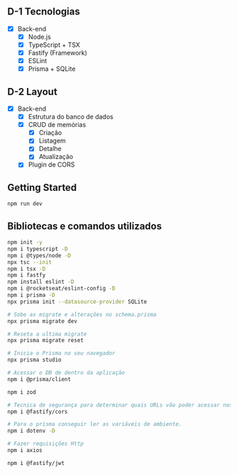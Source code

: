 ## D-1 Tecnologias
- [x] Back-end
	- [x] Node.js
	- [x] TypeScript + TSX
	- [x] Fastify (Framework)
	- [x] ESLint
	- [x] Prisma + SQLite

## D-2 Layout
- [x] Back-end
	- [x] Estrutura do banco de dados
	- [x] CRUD de memórias
		- [x] Criação
		- [x] Listagem
		- [x] Detalhe
		- [x] Atualização
	- [x] Plugin de CORS

## Getting Started
```bash
npm run dev
```

## Bibliotecas e comandos utilizados
```sh
npm init -y
npm i typescript -D
npm i @types/node -D
npx tsc --init
npm i tsx -D
npm i fastfy
npm install eslint -D
npm i @rocketseat/eslint-config -D
npm i prisma -D
npx prisma init --datasource-provider SQLite

# Sobe as migrate e alterações no schema.prisma
npx prisma migrate dev

# Reseta a ultima migrate
npx prisma migrate reset

# Inicia o Prisma no seu navegador
npx prisma studio

# Acessar o DB de dentro da aplicação
npm i @prisma/client

npm i zod

# Tecnica de segurança para determinar quais URLs vão poder acessar nossa API
npm i @fastify/cors

# Para o prisma conseguir ler as variáveis de ambiente.
npm i dotenv -D

# Fazer requisições Http
npm i axios

npm i @fastify/jwt
```